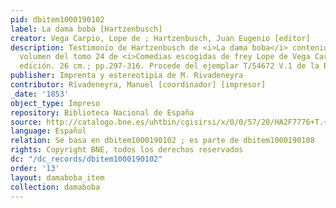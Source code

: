 ```yaml
---
pid: dbitem1000190102
label: La dama boba [Hartzenbusch]
creator: Vega Carpio, Lope de ; Hartzenbusch, Juan Eugenio [editor]
description: Testimonio de Hartzenbusch de <i>La dama boba</i> contenido en el primer
  volumen del tomo 24 de <i>Comedias escogidas de frey Lope de Vega Carpio</i>. Primera
  edición. 26 cm.; pp.297-316. Procede del ejemplar T/54672 V.1 de la BNE
publisher: Imprenta y estereotipia de M. Rivadeneyra
contributor: Rivadeneyra, Manuel [coordinador] [impresor]
_date: '1853'
object_type: Impreso
repository: Biblioteca Nacional de España
source: http://catalogo.bne.es/uhtbin/cgisirsi/x/0/0/57/20/HA2F7776+T.+2/0/X1000554744?user_id=WEBSERVER
language: Español
relation: Se basa en dbitem1000190102 ; es parte de dbitem1000190108
rights: Copyright BNE, todos los derechos reservados
dc: "/dc_records/dbitem1000190102"
order: '13'
layout: damaboba_item
collection: damaboba
---
```

